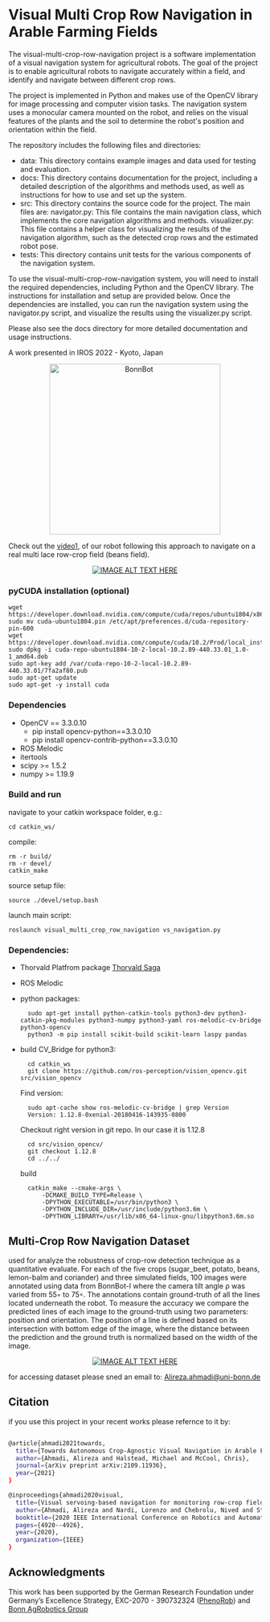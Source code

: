        
# Visual Multi Crop Row Navigation in Arable Farming Fields      


The visual-multi-crop-row-navigation project is a software implementation of a visual navigation system for agricultural robots. The goal of the project is to enable agricultural robots to navigate accurately within a field, and identify and navigate between different crop rows.

The project is implemented in Python and makes use of the OpenCV library for image processing and computer vision tasks. The navigation system uses a monocular camera mounted on the robot, and relies on the visual features of the plants and the soil to determine the robot's position and orientation within the field.

The repository includes the following files and directories:

-    data: This directory contains example images and data used for testing and evaluation.
-    docs: This directory contains documentation for the project, including a detailed description of the algorithms and methods used, as well as instructions for how to use and set up the system.
-   src: This directory contains the source code for the project. The main files are:
        navigator.py: This file contains the main navigation class, which implements the core navigation algorithms and methods.
        visualizer.py: This file contains a helper class for visualizing the results of the navigation algorithm, such as the detected crop rows and the estimated robot pose.
-    tests: This directory contains unit tests for the various components of the navigation system.
    
To use the visual-multi-crop-row-navigation system, you will need to install the required dependencies, including Python and the OpenCV library. The instructions for installation and setup are provided below. Once the dependencies are installed, you can run the navigation system using the navigator.py script, and visualize the results using the visualizer.py script.

Please also see the docs directory for more detailed documentation and usage instructions.






A work presented in IROS 2022 - Kyoto, Japan

<div align="center">
	<img src="data/motivation.png" alt="BonnBot" height="340" title="BonnBot"/>
</div>

Check out the [video1](https://youtu.be/z2Cb2FFZ2aU?t=43), of our robot following this approach to navigate on a real multi lace row-crop field (beans field).
<div align="center">
	
[![IMAGE ALT TEXT HERE](https://img.youtube.com/vi/z2Cb2FFZ2aU/0.jpg)](https://www.youtube.com/watch?v=z2Cb2FFZ2aU)
	
</div>

### pyCUDA installation (optional)

	wget https://developer.download.nvidia.com/compute/cuda/repos/ubuntu1804/x86_64$
	sudo mv cuda-ubuntu1804.pin /etc/apt/preferences.d/cuda-repository-pin-600
	wget https://developer.download.nvidia.com/compute/cuda/10.2/Prod/local_install$
	sudo dpkg -i cuda-repo-ubuntu1804-10-2-local-10.2.89-440.33.01_1.0-1_amd64.deb
	sudo apt-key add /var/cuda-repo-10-2-local-10.2.89-440.33.01/7fa2af80.pub
	sudo apt-get update
	sudo apt-get -y install cuda

### Dependencies
- OpenCV == 3.3.0.10
    - pip install opencv-python==3.3.0.10
    - pip install opencv-contrib-python==3.3.0.10
- ROS Melodic
- itertools
- scipy >= 1.5.2
- numpy >= 1.19.9

### Build and run

navigate to your catkin workspace folder, e.g.:
  
    cd catkin_ws/
    
compile:

    rm -r build/
    rm -r devel/
    catkin_make
    
source setup file:

    source ./devel/setup.bash
    
    
launch main script:

    roslaunch visual_multi_crop_row_navigation vs_navigation.py
    

### Dependencies:
- Thorvald Platfrom package [Thorvald Saga](https://www.nmbu.no/en/faculty/realtek/research/groups/roboticsandcontrol/thorvaldinstall/node/34632)
- ROS Melodic
- python packages:

        sudo apt-get install python-catkin-tools python3-dev python3-catkin-pkg-modules python3-numpy python3-yaml ros-melodic-cv-bridge python3-opencv
        python3 -m pip install scikit-build scikit-learn laspy pandas
- build CV_Bridge for python3:

        cd catkin_ws
        git clone https://github.com/ros-perception/vision_opencv.git src/vision_opencv

    Find version:
    
        sudo apt-cache show ros-melodic-cv-bridge | grep Version
        Version: 1.12.8-0xenial-20180416-143935-0800
    
    Checkout right version in git repo. In our case it is 1.12.8

        cd src/vision_opencv/
        git checkout 1.12.8
        cd ../../

    build

        catkin_make --cmake-args \
            -DCMAKE_BUILD_TYPE=Release \
            -DPYTHON_EXECUTABLE=/usr/bin/python3 \
            -DPYTHON_INCLUDE_DIR=/usr/include/python3.6m \
            -DPYTHON_LIBRARY=/usr/lib/x86_64-linux-gnu/libpython3.6m.so
	    
## Multi-Crop Row Navigation Dataset

used for analyze the robustness of crop-row detection
technique as a quantitative evaluate. For each of the
five crops (sugar_beet, potato, beans, lemon-balm and coriander) and three
simulated fields, 100 images were annotated using data from
BonnBot-I where the camera tilt angle ρ was varied from 55◦
to 75◦. The annotations contain ground-truth of all the lines
located underneath the robot. 
To measure the accuracy we compare the predicted lines of each image to the ground-truth
using two parameters: position and orientation. The position
of a line is defined based on its intersection with bottom edge
of the image, where the distance between the prediction and
the ground truth is normalized based on the width of the
image.

<div align="center">
	
[![IMAGE ALT TEXT HERE](https://)](https://)
	
</div>

for accessing dataset please sned an email to: Alireza.ahmadi@uni-bonn.de 

## Citation 
if you use this project in your recent works please refernce to it by:

```bash

@article{ahmadi2021towards,
  title={Towards Autonomous Crop-Agnostic Visual Navigation in Arable Fields},
  author={Ahmadi, Alireza and Halstead, Michael and McCool, Chris},
  journal={arXiv preprint arXiv:2109.11936},
  year={2021}
}

@inproceedings{ahmadi2020visual,
  title={Visual servoing-based navigation for monitoring row-crop fields},
  author={Ahmadi, Alireza and Nardi, Lorenzo and Chebrolu, Nived and Stachniss, Cyrill},
  booktitle={2020 IEEE International Conference on Robotics and Automation (ICRA)},
  pages={4920--4926},
  year={2020},
  organization={IEEE}
}
```

## Acknowledgments
This work has been supported by the German Research Foundation under Germany’s Excellence Strategy, EXC-2070 - 390732324 ([PhenoRob](http://www.phenorob.de/)) and [Bonn AgRobotics Group](http://agrobotics.uni-bonn.de/)
